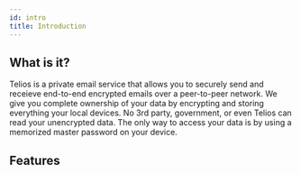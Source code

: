 ```yaml
---
id: intro
title: Introduction
---
```


## What is it?

Telios is a private email service that allows you to securely send and receieve end-to-end encrypted emails over a peer-to-peer network.
We give you complete ownership of your data by encrypting and storing everything your local devices. No 3rd party, government, or even Telios can read your unencrypted data. The only way to access your data is by using a memorized master password on your device.

## Features

